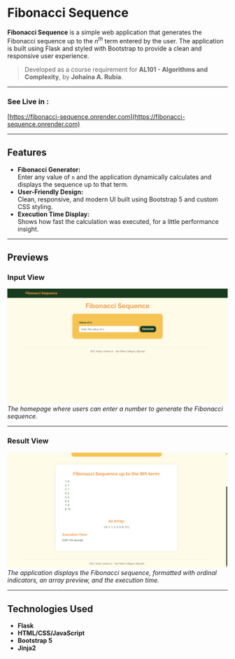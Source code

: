 # Fibonacci Sequence

**Fibonacci Sequence** is a simple web application that generates the Fibonacci sequence up to the _n<sup>th</sup>_ term entered by the user.
The application is built using Flask and styled with Bootstrap to provide a clean and responsive user experience.

>Developed as a course requirement for **AL101 - Algorithms and Complexity**, by **Johaina A. Rubia**.

---

### See Live in :
[https://fibonacci-sequence.onrender.com](https://fibonacci-sequence.onrender.com)  

---

## Features

- **Fibonacci Generator:**  
  Enter any value of `n` and the application dynamically calculates and displays the sequence up to that term.
- **User-Friendly Design:**  
  Clean, responsive, and modern UI built using Bootstrap 5 and custom CSS styling.
- **Execution Time Display:**  
  Shows how fast the calculation was executed, for a little performance insight.

---

## Previews

### Input View
![Homepage View](static/preview1.png)  
_The homepage where users can enter a number to generate the Fibonacci sequence._

---

### Result View
![Result View](static/preview2.png)  
_The application displays the Fibonacci sequence, formatted with ordinal indicators, an array preview, and the execution time._

---

## Technologies Used

- **Flask**
- **HTML/CSS/JavaScript**
- **Bootstrap 5**
- **Jinja2**

